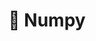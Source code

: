 ---
layout: page

parent_id: 1.1-tools
id: 2-numpy
title: 🔢 Numpy
notebook: notebook.ipynb

img_logo: NumPy.png
---